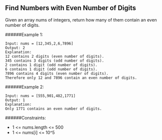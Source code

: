 ## Find Numbers with Even Number of Digits
Given an array nums of integers, return how many of them contain an even number of digits.

######Example 1:
```
Input: nums = [12,345,2,6,7896]
Output: 2
Explanation: 
12 contains 2 digits (even number of digits). 
345 contains 3 digits (odd number of digits). 
2 contains 1 digit (odd number of digits). 
6 contains 1 digit (odd number of digits). 
7896 contains 4 digits (even number of digits). 
Therefore only 12 and 7896 contain an even number of digits.
```

######Example 2:
```
Input: nums = [555,901,482,1771]
Output: 1 
Explanation: 
Only 1771 contains an even number of digits.
```

######Constraints:
* 1 <= nums.length <= 500
* 1 <= nums[i] <= 10^5

